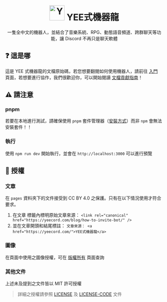 <h1 align="center">
    <img src="https://yeecord.com/img/logo-transparent.png" alt="Yeecord" width="48" height="48">
    YEE式機器龍
</h1>
<p align="center">一隻全中文的機器人，並結合了音樂系統、RPG、動態語音頻道、跨群聊天等功能，讓 Discord 不再只是聊天軟體</p>

## ❓ 這是哪

這是 YEE 式機器龍的文檔原始碼，若您想要翻閱如何使用機器人，請前往 [入門](https://yeecord.com/docs/) 頁面，若想要進行協作，我們很歡迎你，可以開始閱讀 [文檔貢獻指南](https://yeecord.com/docs/contribute/)！

## ⚠️ 請注意

### pnpm

若要在本地進行測試，請確保使用 `pnpm` 套件管理器（[安裝方式](https://pnpm.io/zh-TW/installation)）而非 `npm` 會無法安裝套件️！！

### 執行

使用 `npm run dev` 開始執行，並會在 `http://localhost:3000` 可以進行預覽

## 📝 授權

### 文章

在 `pages` 資料夾下的文件接受到 CC BY 4.0 之保護。只有在以下情況使用才符合要求。

1. 在文章 <head> 標籤內標明原始文章來源： `<link rel="canonical" href="https://yeecord.com/blog/how-to-invite-bot/" />`
2. 並在文章開頭和結尾標註： `文章來源： <a href="https://yeecord.com/">YEE式機器龍</a>`

### 圖像

在頁面中使用之圖像授權，可在 [版權所有](https://yeecord.com/docs/copyright/) 頁面查詢

### 其他文件

上述未及提到之文件皆以 MIT 許可授權

> 詳細之授權請參照 [LICENSE](LICENSE) 及 [LICENSE-CODE](LICENSE-CODE) 文件
